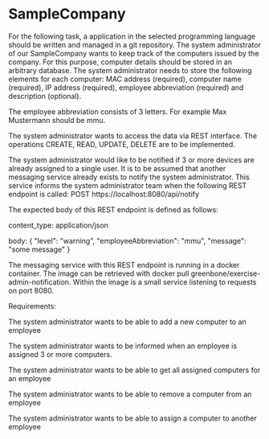 # SampleCompany

For the following task, a application in the selected programming language should be written and managed in a git repository.
The system administrator of our SampleCompany wants to keep track of the computers issued by the company. For this purpose, computer details should be stored in an arbitrary database.
The system administrator needs to store the following elements for each computer: MAC address (required), computer name (required), IP address (required), employee abbreviation (required) and description (optional). 

The employee abbreviation consists of 3 letters. For example Max Mustermann should be mmu.

The system administrator wants to access the data via REST interface. The operations CREATE, READ, UPDATE, DELETE are to be implemented.

The system administrator would like to be notified if 3 or more devices are already assigned to a single user. It is to be assumed that another messaging service already exists to notify the system administrator. This service informs the system administrator team when the following REST endpoint is called: POST https://localhost:8080/api/notify 

The expected body of this REST endpoint is defined as follows:

content_type: application/json

body:
 {
 "level": "warning",
 "employeeAbbreviation": "mmu",
 "message": "some message"
 }
 
The messaging service with this REST endpoint is running in a docker container. The image can be retrieved with docker pull greenbone/exercise-admin-notification. Within the image is a small service listening to
requests on port 8080.

Requirements:

The system administrator wants to be able to add a new computer to an employee

The system administrator wants to be informed when an employee is assigned 3 or more computers.

The system administrator wants to be able to get all assigned computers for an employee

The system administrator wants to be able to remove a computer from an employee

The system administrator wants to be able to assign a computer to another employee
